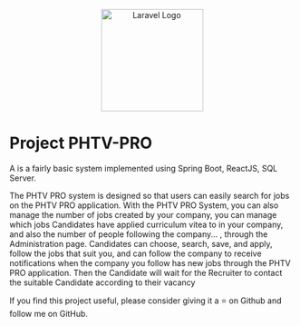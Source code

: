 
<p align="center"><a href="#" target="_blank"><img src="https://github-production-user-asset-6210df.s3.amazonaws.com/145688135/361904819-047e916b-6a8f-4c2f-b74c-bfb0195231d4.png?X-Amz-Algorithm=AWS4-HMAC-SHA256&X-Amz-Credential=AKIAVCODYLSA53PQK4ZA%2F20240827%2Fus-east-1%2Fs3%2Faws4_request&X-Amz-Date=20240827T165821Z&X-Amz-Expires=300&X-Amz-Signature=b921bbea0c02ab1fb2ea2c0de8b3da913f90273295ec83c8a41d91e676634d08&X-Amz-SignedHeaders=host&actor_id=145688135&key_id=0&repo_id=803976424" width="180" alt="Laravel Logo"></a></p>

# Project PHTV-PRO
A is a fairly basic system implemented using Spring Boot, ReactJS, SQL Server.

The PHTV PRO system is designed so that users can easily search for jobs on the PHTV PRO application. With the PHTV PRO System, you can also manage the number of jobs created by your company, you can manage which jobs Candidates have applied curriculum vitea to in your company, and also the number of people following the company... , through the Administration page. Candidates can choose, search, save, and apply, follow the jobs that suit you, and can follow the company to receive notifications when the company you follow has new jobs through the PHTV PRO application. Then the Candidate will wait for the Recruiter to contact the suitable Candidate according to their vacancy

If you find this project useful, please consider giving it a ⭐ on Github and follow me on GitHub.
